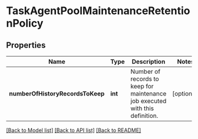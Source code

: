# TaskAgentPoolMaintenanceRetentionPolicy

## Properties
Name | Type | Description | Notes
------------ | ------------- | ------------- | -------------
**numberOfHistoryRecordsToKeep** | **int** | Number of records to keep for maintenance job executed with this definition. | [optional] 

[[Back to Model list]](../README.md#documentation-for-models) [[Back to API list]](../README.md#documentation-for-api-endpoints) [[Back to README]](../README.md)


